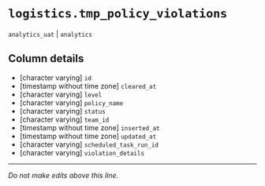 # `logistics.tmp_policy_violations`
`analytics_uat` | `analytics`

## Column details
* [character varying] `id`
* [timestamp without time zone] `cleared_at`
* [character varying] `level`
* [character varying] `policy_name`
* [character varying] `status`
* [character varying] `team_id`
* [timestamp without time zone] `inserted_at`
* [timestamp without time zone] `updated_at`
* [character varying] `scheduled_task_run_id`
* [character varying] `violation_details`

-------------------------------------------------------------------------------
*Do not make edits above this line.*
